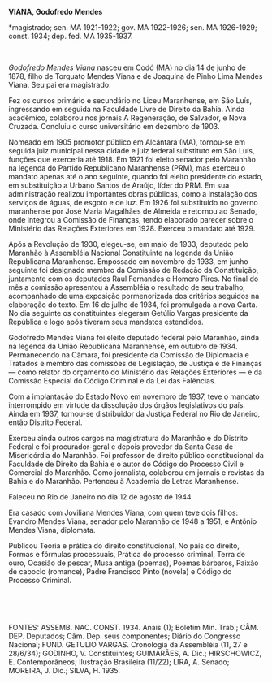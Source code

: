 **VIANA, Godofredo Mendes**

\*magistrado; sen. MA 1921-1922; gov. MA 1922-1926; sen. MA 1926-1929;
const. 1934; dep. fed. MA 1935-1937.

 

*Godofredo Mendes Viana* nasceu em Codó (MA) no dia 14 de junho de 1878,
filho de Torquato Mendes Viana e de Joaquina de Pinho Lima Mendes Viana.
Seu pai era magistrado.

Fez os cursos primário e secundário no Liceu Maranhense, em São Luís,
ingressando em seguida na Faculdade Livre de Direito da Bahia. Ainda
acadêmico, colaborou nos jornais A Regeneração, de Salvador, e Nova
Cruzada. Concluiu o curso universitário em dezembro de 1903.

Nomeado em 1905 promotor público em Alcântara (MA), tornou-se em seguida
juiz municipal nessa cidade e juiz federal substituto em São Luís,
funções que exerceria até 1918. Em 1921 foi eleito senador pelo Maranhão
na legenda do Partido Republicano Maranhense (PRM), mas exerceu o
mandato apenas até o ano seguinte, quando foi eleito presidente do
estado, em substituição a Urbano Santos de Araújo, líder do PRM. Em sua
administração realizou importantes obras públicas, como a instalação dos
serviços de águas, de esgoto e de luz. Em 1926 foi substituído no
governo maranhense por José Maria Magalhães de Almeida e retornou ao
Senado, onde integrou a Comissão de Finanças, tendo elaborado parecer
sobre o Ministério das Relações Exteriores em 1928. Exerceu o mandato
até 1929.

Após a Revolução de 1930, elegeu-se, em maio de 1933, deputado pelo
Maranhão à Assembléia Nacional Constituinte na legenda da União
Republicana Maranhense. Empossado em novembro de 1933, em junho seguinte
foi designado membro da Comissão de Redação da Constituição, juntamente
com os deputados Raul Fernandes e Homero Pires. No final do mês a
comissão apresentou à Assembléia o resultado de seu trabalho,
acompanhado de uma exposição pormenorizada dos critérios seguidos na
elaboração do texto. Em 16 de julho de 1934, foi promulgada a nova
Carta. No dia seguinte os constituintes elegeram Getúlio Vargas
presidente da República e logo após tiveram seus mandatos estendidos.

Godofredo Mendes Viana foi eleito deputado federal pelo Maranhão, ainda
na legenda da União Republicana Maranhense, em outubro de 1934.
Permanecendo na Câmara, foi presidente da Comissão de Diplomacia e
Tratados e membro das comissões de Legislação, de Justiça e de Finanças
— como relator do orçamento do Ministério das Relações Exteriores — e da
Comissão Especial do Código Criminal e da Lei das Falências.

Com a implantação do Estado Novo em novembro de 1937, teve o mandato
interrompido em virtude da dissolução dos órgãos legislativos do país.
Ainda em 1937, tornou-se distribuidor da Justiça Federal no Rio de
Janeiro, então Distrito Federal.

Exerceu ainda outros cargos na magistratura do Maranhão e do Distrito
Federal e foi procurador-geral e depois provedor da Santa Casa de
Misericórdia do Maranhão. Foi professor de direito público
constitucional da Faculdade de Direito da Bahia e o autor do Código do
Processo Civil e Comercial do Maranhão. Como jornalista, colaborou em
jornais e revistas da Bahia e do Maranhão. Pertenceu à Academia de
Letras Maranhense.

Faleceu no Rio de Janeiro no dia 12 de agosto de 1944.

Era casado com Joviliana Mendes Viana, com quem teve dois filhos:
Evandro Mendes Viana, senador pelo Maranhão de 1948 a 1951, e Antônio
Mendes Viana, diplomata.

Publicou Teoria e prática do direito constitucional, No país do direito,
Formas e fórmulas processuais, Prática do processo criminal, Terra de
ouro, Ocasião de pescar, Musa antiga (poemas), Poemas bárbaros, Paixão
de caboclo (romance), Padre Francisco Pinto (novela) e Código do
Processo Criminal.

 

 

FONTES: ASSEMB. NAC. CONST. 1934. Anais (1); Boletim Min. Trab.; CÂM.
DEP. Deputados; Câm. Dep. seus componentes; Diário do Congresso
Nacional; FUND. GETULIO VARGAS. Cronologia da Assembléia (11, 27 e
28/6/34); GODINHO, V. Constituintes; GUIMARÃES, A. Dic.; HIRSCHOWICZ, E.
Contemporâneos; Ilustração Brasileira (11/22); LIRA, A. Senado; MOREIRA,
J. Dic.; SILVA, H. 1935.

 
